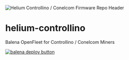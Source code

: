 ![Helium Controllino / Conelcom Firmware Repo Header](https://cdn.shopify.com/s/files/1/0071/2281/3001/files/Nebra-Firmware-Github-Header-Controllino_2x_1.png?v=1673812641)

# helium-controllino
Balena OpenFleet for Controllino / Conelcom Miners

[![balena deploy button](https://www.balena.io/deploy.svg)](https://dashboard.balena-cloud.com/deploy?repoUrl=https://github.com/pioadam/helium-controllino)
